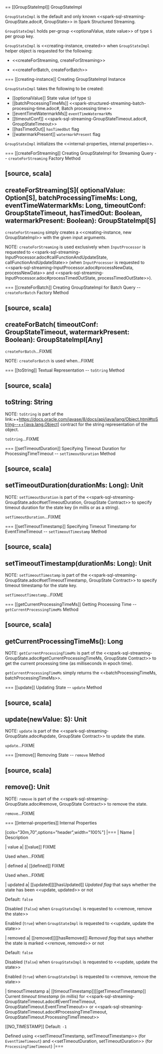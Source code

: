 == [[GroupStateImpl]] GroupStateImpl

`GroupStateImpl` is the default and only known <<spark-sql-streaming-GroupState.adoc#, GroupState>> in Spark Structured Streaming.

`GroupStateImpl` holds per-group <<optionalValue, state value>> of type `S` per group key.

`GroupStateImpl` is <<creating-instance, created>> when `GroupStateImpl` helper object is requested for the following:

* <<createForStreaming, createForStreaming>>

* <<createForBatch, createForBatch>>

=== [[creating-instance]] Creating GroupStateImpl Instance

`GroupStateImpl` takes the following to be created:

* [[optionalValue]] State value (of type `S`)
* [[batchProcessingTimeMs]] <<spark-structured-streaming-batch-processing-time.adoc#, Batch processing time>>
* [[eventTimeWatermarkMs]] `eventTimeWatermarkMs`
* [[timeoutConf]] <<spark-sql-streaming-GroupStateTimeout.adoc#, GroupStateTimeout>>
* [[hasTimedOut]] `hasTimedOut` flag
* [[watermarkPresent]] `watermarkPresent` flag

`GroupStateImpl` initializes the <<internal-properties, internal properties>>.

=== [[createForStreaming]] Creating GroupStateImpl for Streaming Query -- `createForStreaming` Factory Method

[source, scala]
----
createForStreaming[S](
  optionalValue: Option[S],
  batchProcessingTimeMs: Long,
  eventTimeWatermarkMs: Long,
  timeoutConf: GroupStateTimeout,
  hasTimedOut: Boolean,
  watermarkPresent: Boolean): GroupStateImpl[S]
----

`createForStreaming` simply creates a <<creating-instance, new GroupStateImpl>> with the given input arguments.

NOTE: `createForStreaming` is used exclusively when `InputProcessor` is requested to <<spark-sql-streaming-InputProcessor.adoc#callFunctionAndUpdateState, callFunctionAndUpdateState>> (when `InputProcessor` is requested to <<spark-sql-streaming-InputProcessor.adoc#processNewData, processNewData>> and <<spark-sql-streaming-InputProcessor.adoc#processTimedOutState, processTimedOutState>>).

=== [[createForBatch]] Creating GroupStateImpl for Batch Query -- `createForBatch` Factory Method

[source, scala]
----
createForBatch(
  timeoutConf: GroupStateTimeout,
  watermarkPresent: Boolean): GroupStateImpl[Any]
----

`createForBatch`...FIXME

NOTE: `createForBatch` is used when...FIXME

=== [[toString]] Textual Representation -- `toString` Method

[source, scala]
----
toString: String
----

NOTE: `toString` is part of the link:++https://docs.oracle.com/javase/8/docs/api/java/lang/Object.html#toString--++[java.lang.Object] contract for the string representation of the object.

`toString`...FIXME

=== [[setTimeoutDuration]] Specifying Timeout Duration for ProcessingTimeTimeout -- `setTimeoutDuration` Method

[source, scala]
----
setTimeoutDuration(durationMs: Long): Unit
----

NOTE: `setTimeoutDuration` is part of the <<spark-sql-streaming-GroupState.adoc#setTimeoutDuration, GroupState Contract>> to specify timeout duration for the state key (in millis or as a string).

`setTimeoutDuration`...FIXME

=== [[setTimeoutTimestamp]] Specifying Timeout Timestamp for EventTimeTimeout -- `setTimeoutTimestamp` Method

[source, scala]
----
setTimeoutTimestamp(durationMs: Long): Unit
----

NOTE: `setTimeoutTimestamp` is part of the <<spark-sql-streaming-GroupState.adoc#setTimeoutTimestamp, GroupState Contract>> to specify timeout timestamp for the state key.

`setTimeoutTimestamp`...FIXME

=== [[getCurrentProcessingTimeMs]] Getting Processing Time -- `getCurrentProcessingTimeMs` Method

[source, scala]
----
getCurrentProcessingTimeMs(): Long
----

NOTE: `getCurrentProcessingTimeMs` is part of the <<spark-sql-streaming-GroupState.adoc#getCurrentProcessingTimeMs, GroupState Contract>> to get the current processing time (as milliseconds in epoch time).

`getCurrentProcessingTimeMs` simply returns the <<batchProcessingTimeMs, batchProcessingTimeMs>>.

=== [[update]] Updating State -- `update` Method

[source, scala]
----
update(newValue: S): Unit
----

NOTE: `update` is part of the <<spark-sql-streaming-GroupState.adoc#update, GroupState Contract>> to update the state.

`update`...FIXME

=== [[remove]] Removing State -- `remove` Method

[source, scala]
----
remove(): Unit
----

NOTE: `remove` is part of the <<spark-sql-streaming-GroupState.adoc#remove, GroupState Contract>> to remove the state.

`remove`...FIXME

=== [[internal-properties]] Internal Properties

[cols="30m,70",options="header",width="100%"]
|===
| Name
| Description

| value
a| [[value]] FIXME

Used when...FIXME

| defined
a| [[defined]] FIXME

Used when...FIXME

| updated
a| [[updated]][[hasUpdated]] *Updated flag* that says whether the state has been <<update, updated>> or not

Default: `false`

Disabled (`false`) when `GroupStateImpl` is requested to <<remove, remove the state>>

Enabled (`true`) when `GroupStateImpl` is requested to <<update, update the state>>

| removed
a| [[removed]][[hasRemoved]] *Removed flag* that says whether the state is marked <<remove, removed>> or not

Default: `false`

Disabled (`false`) when `GroupStateImpl` is requested to <<update, update the state>>

Enabled (`true`) when `GroupStateImpl` is requested to <<remove, remove the state>>

| timeoutTimestamp
a| [[timeoutTimestamp]][[getTimeoutTimestamp]] Current *timeout timestamp* (in millis) for <<spark-sql-streaming-GroupStateTimeout.adoc#EventTimeTimeout, GroupStateTimeout.EventTimeTimeout>> or <<spark-sql-streaming-GroupStateTimeout.adoc#ProcessingTimeTimeout, GroupStateTimeout.ProcessingTimeTimeout>>

[[NO_TIMESTAMP]] Default: `-1`

Defined using <<setTimeoutTimestamp, setTimeoutTimestamp>> (for `EventTimeTimeout`) and <<setTimeoutDuration, setTimeoutDuration>> (for `ProcessingTimeTimeout`)
|===
